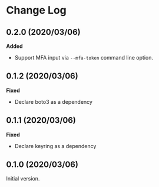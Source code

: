 # Change Log

## 0.2.0 (2020/03/06)

__Added__

* Support MFA input via `--mfa-token` command line option.

## 0.1.2 (2020/03/06)

__Fixed__

* Declare boto3 as a dependency

## 0.1.1 (2020/03/06)

__Fixed__

* Declare keyring as a dependency

## 0.1.0 (2020/03/06)

Initial version.
